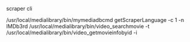 scraper cli

/usr/local/medialibrary/bin/mymediadbcmd getScraperLanguage -c 1 -n IMDb3rd
/usr/local/medialibrary/bin/video_searchmovie -t
/usr/local/medialibrary/bin/video_getmovieinfobyid -i
